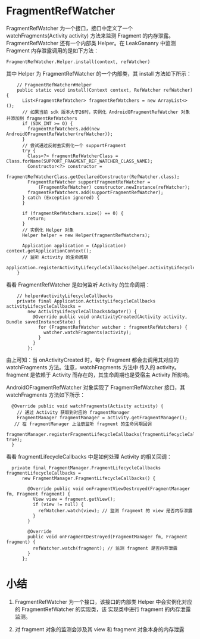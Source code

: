 # FragmentRefWatcher

FragmentRefWatcher 为一个接口，接口中定义了一个 watchFragments(Activity activity) 方法来监测 Fragment 的内存泄露。
FragmentRefWatcher 还有一个内部类 Helper。在 LeakGananry 中监测 Fragment 内存泄露调用的是如下方法：

```
FragmentRefWatcher.Helper.install(context, refWatcher)

```

其中 Helper 为 FragmentRefWatcher 的一个内部类，其 install 方法如下所示：

```
    // FragmentRefWatcher#Helper
    public static void install(Context context, RefWatcher refWatcher) {
      List<FragmentRefWatcher> fragmentRefWatchers = new ArrayList<>();
      // 如果当前 sdk 版本大于26时，实例化 AndroidOFragmentRefWatcher 对象并添加到 fragmentRefWatchers
      if (SDK_INT >= O) {
        fragmentRefWatchers.add(new AndroidOFragmentRefWatcher(refWatcher));
      }
      // 尝试通过反射去实例化一个 supportFragment
      try {
        Class<?> fragmentRefWatcherClass = Class.forName(SUPPORT_FRAGMENT_REF_WATCHER_CLASS_NAME);
        Constructor<?> constructor =
            fragmentRefWatcherClass.getDeclaredConstructor(RefWatcher.class);
        FragmentRefWatcher supportFragmentRefWatcher =
            (FragmentRefWatcher) constructor.newInstance(refWatcher);
        fragmentRefWatchers.add(supportFragmentRefWatcher);
      } catch (Exception ignored) {
      }

      if (fragmentRefWatchers.size() == 0) {
        return;
      }
      // 实例化 Helper 对象
      Helper helper = new Helper(fragmentRefWatchers);

      Application application = (Application) context.getApplicationContext();
      // 监听 Activity 的生命周期
      application.registerActivityLifecycleCallbacks(helper.activityLifecycleCallbacks);
    }
```

看看 FragmentRefWatcher 是如何监听 Activity 的生命周期：

```
    // helper#activityLifecycleCallbacks
    private final Application.ActivityLifecycleCallbacks activityLifecycleCallbacks =
        new ActivityLifecycleCallbacksAdapter() {
          @Override public void onActivityCreated(Activity activity, Bundle savedInstanceState) {
            for (FragmentRefWatcher watcher : fragmentRefWatchers) {
              watcher.watchFragments(activity);
            }
          }
        };

```

由上可知：当 onActivityCreated 时，每个 Fragment 都会去调用其对应的 watchFragments 方法。注意，watchFragments 方法中
传入的 activity。fragment 是依赖于 Activity 而存在的，其生命周期也是受宿主 Activity 所影响。

AndroidOFragmentRefWatcher 对象实现了 FragmentRefWatcher 接口，其 watchFragments 方法如下所示：

```
  @Override public void watchFragments(Activity activity) {
    // 通过 Activity 获取到对应的 fragmentManager
    FragmentManager fragmentManager = activity.getFragmentManager();
   // 在 fragmentManager 上注册监听 fragment 的生命周期回调
    fragmentManager.registerFragmentLifecycleCallbacks(fragmentLifecycleCallbacks, true);
  }
```

看看 fragmentLifecycleCallbacks 中是如何处理 Activity 的相关回调：

```
  private final FragmentManager.FragmentLifecycleCallbacks fragmentLifecycleCallbacks =
      new FragmentManager.FragmentLifecycleCallbacks() {

        @Override public void onFragmentViewDestroyed(FragmentManager fm, Fragment fragment) {
          View view = fragment.getView();
          if (view != null) {
            refWatcher.watch(view); // 监测 fragment 的 view 是否内存泄露
          }
        }

        @Override
        public void onFragmentDestroyed(FragmentManager fm, Fragment fragment) {
          refWatcher.watch(fragment); // 监测 fragment 是否内存泄露
        }
      };
```

# 小结

1. FragmentRefWatcher 为一个接口，该接口的内部类 Helper 中会实例化对应的 FragmentRefWatcher 的实现类，该
   实现类中进行 fragment 的内存泄露监测。

2. 对 fragment 对象的监测会涉及其 view 和 fragment 对象本身的内存泄露























